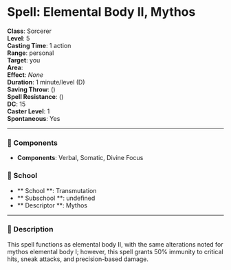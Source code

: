 
# Spell: Elemental Body II, Mythos
**Class**: Sorcerer  
**Level**: 5  
**Casting Time**: 1 action  
**Range**: personal  
**Target**: you  
**Area**:   
**Effect**: _None_  
**Duration**: 1 minute/level (D)  
**Saving Throw**:  ()  
**Spell Resistance**:  ()  
**DC**: 15  
**Caster Level**: 1  
**Spontaneous**: Yes

---

### 🔮 Components
- **Components**: Verbal, Somatic, Divine Focus

### 🏫 School
- ** School **: Transmutation
- ** Subschool **: undefined
- ** Descriptor **: Mythos
---

### 📜 Description
This spell functions as elemental body II, with the same alterations noted for mythos elemental body I; however, this spell grants 50% immunity to critical hits, sneak attacks, and precision-based damage.
